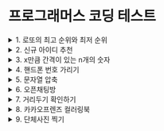 # 프로그래머스 코딩 테스트
<details><summary>1. 로또의 최고 순위와 최저 순위</summary>
<a href="https://programmers.co.kr/learn/courses/30/lessons/77484">Link to</a><br>
<a href="programmers/src/LottoNumber.java">code</a>
</details>
<details><summary>2. 신규 아이디 추천</summary>
<a href="https://programmers.co.kr/learn/courses/30/lessons/72410">Link to</a><br>
<a href="programmers/src/KakaoId.java">code</a>
</details>
<details><summary>3. x만큼 간격이 있는 n개의 숫자</summary>
<a href="https://programmers.co.kr/learn/courses/30/lessons/12954">Link to</a><br>
<a href="programmers/src/IntervalX.java">code</a>
</details>
<details><summary>4. 핸드폰 번호 가리기</summary>
<a href="https://programmers.co.kr/learn/courses/30/lessons/12948">Link to</a><br>
<a href="programmers/src/PhoneNumber.java">code</a>
</details>
<details><summary>5. 문자열 압축</summary>
<a href="https://programmers.co.kr/learn/courses/30/lessons/60057">Link to</a><br>
<a href="programmers/src/ShortString.java">code</a>
</details>
<details><summary>6. 오픈채팅방</summary>
<a href="https://programmers.co.kr/learn/courses/30/lessons/42888">Link to</a><br>
<a href="programmers/src/OpenChat.java">code</a>
</details>
<details><summary>7. 거리두기 확인하기</summary>
<a href="https://programmers.co.kr/learn/courses/30/lessons/81302">Link to</a><br>
<a href="programmers/src/Place.java">code</a>
</details>
<details><summary>8. 카카오프렌즈 컬러링북</summary>
<a href="https://programmers.co.kr/learn/courses/30/lessons/1829">Link to</a><br>
<a href="programmers/src/ColoringBook.java">code</a>
</details>
<details><summary>9. 단체사진 찍기</summary>
<a href="https://programmers.co.kr/learn/courses/30/lessons/1835">Link to</a><br>
<a href="programmers/src/GroupPicture.java">code</a>
</details>
